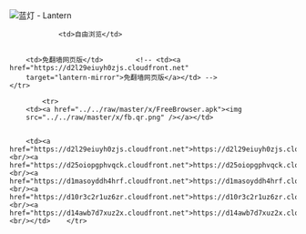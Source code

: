 

<img src="../../raw/master/x/8e0a2b81.c82003be.LanternYellow2.png" alt="蓝灯 - Lantern"/>
<table>
    <tr>
                
                <td>自由浏览</td>
        
        
        <td>免翻墙网页版</td>        <!-- <td><a href="https://d2l29eiuyh0zjs.cloudfront.net"
        target="lantern-mirror">免翻墙网页版</a></td> -->
    </tr>
    
            <tr>
        <td><a href="../../raw/master/x/FreeBrowser.apk"><img
        src="../../raw/master/x/fb.qr.png" /></a></td>

        
        <td><a href="https://d2l29eiuyh0zjs.cloudfront.net">https://d2l29eiuyh0zjs.cloudfront.net</a><br/><a href="https://d25oiopgphvqck.cloudfront.net">https://d25oiopgphvqck.cloudfront.net</a><br/><a href="https://d1masoyddh4hrf.cloudfront.net">https://d1masoyddh4hrf.cloudfront.net</a><br/><a href="https://d10r3c2r1uz6zr.cloudfront.net">https://d10r3c2r1uz6zr.cloudfront.net</a><br/><a href="https://d14awb7d7xuz2x.cloudfront.net">https://d14awb7d7xuz2x.cloudfront.net</a><br/></td>    </tr>
</table>
